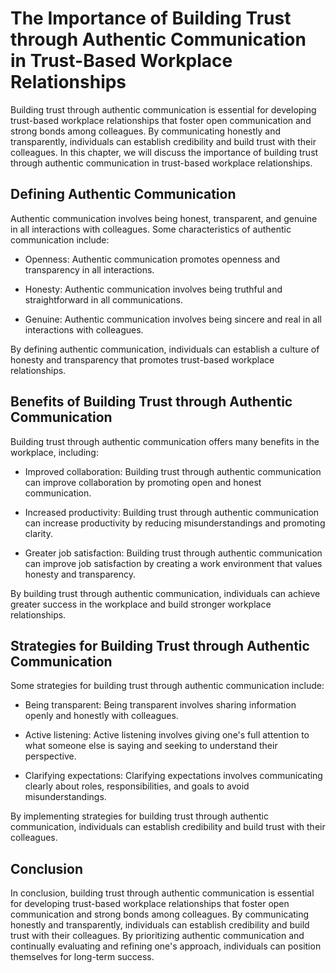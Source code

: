The Importance of Building Trust through Authentic Communication in Trust-Based Workplace Relationships
==================================================================================================================================================================

Building trust through authentic communication is essential for developing trust-based workplace relationships that foster open communication and strong bonds among colleagues. By communicating honestly and transparently, individuals can establish credibility and build trust with their colleagues. In this chapter, we will discuss the importance of building trust through authentic communication in trust-based workplace relationships.

Defining Authentic Communication
--------------------------------

Authentic communication involves being honest, transparent, and genuine in all interactions with colleagues. Some characteristics of authentic communication include:

* Openness: Authentic communication promotes openness and transparency in all interactions.

* Honesty: Authentic communication involves being truthful and straightforward in all communications.

* Genuine: Authentic communication involves being sincere and real in all interactions with colleagues.

By defining authentic communication, individuals can establish a culture of honesty and transparency that promotes trust-based workplace relationships.

Benefits of Building Trust through Authentic Communication
----------------------------------------------------------

Building trust through authentic communication offers many benefits in the workplace, including:

* Improved collaboration: Building trust through authentic communication can improve collaboration by promoting open and honest communication.

* Increased productivity: Building trust through authentic communication can increase productivity by reducing misunderstandings and promoting clarity.

* Greater job satisfaction: Building trust through authentic communication can improve job satisfaction by creating a work environment that values honesty and transparency.

By building trust through authentic communication, individuals can achieve greater success in the workplace and build stronger workplace relationships.

Strategies for Building Trust through Authentic Communication
-------------------------------------------------------------

Some strategies for building trust through authentic communication include:

* Being transparent: Being transparent involves sharing information openly and honestly with colleagues.

* Active listening: Active listening involves giving one's full attention to what someone else is saying and seeking to understand their perspective.

* Clarifying expectations: Clarifying expectations involves communicating clearly about roles, responsibilities, and goals to avoid misunderstandings.

By implementing strategies for building trust through authentic communication, individuals can establish credibility and build trust with their colleagues.

Conclusion
----------

In conclusion, building trust through authentic communication is essential for developing trust-based workplace relationships that foster open communication and strong bonds among colleagues. By communicating honestly and transparently, individuals can establish credibility and build trust with their colleagues. By prioritizing authentic communication and continually evaluating and refining one's approach, individuals can position themselves for long-term success.
